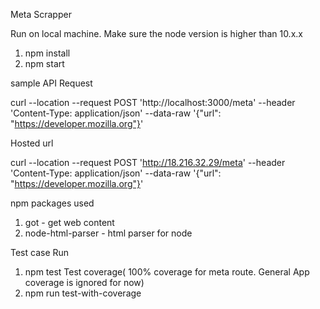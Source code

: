 Meta Scrapper

Run on local machine. Make sure the node version is higher than 10.x.x

1. npm install
2. npm start

sample API Request

curl --location --request POST 'http://localhost:3000/meta' --header 'Content-Type: application/json' --data-raw '{"url": "https://developer.mozilla.org"}'

Hosted url

curl --location --request POST 'http://18.216.32.29/meta' --header 'Content-Type: application/json' --data-raw '{"url": "https://developer.mozilla.org"}'

npm packages used
1. got - get web content
2. node-html-parser - html parser for node

Test case Run
1. npm test
Test coverage( 100% coverage for meta route. General App coverage is ignored for now)
1. npm run test-with-coverage
